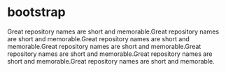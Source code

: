 # bootstrap
Great repository names are short and memorable.Great repository names are short and memorable.Great repository names are short and memorable.Great repository names are short and memorable.Great repository names are short and memorable.Great repository names are short and memorable.Great repository names are short and memorable.
